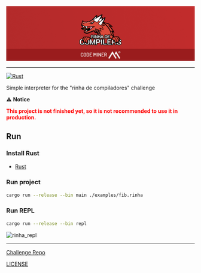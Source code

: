 <div align="center">
  <a href="https://github.com/aripiprazole/rinha-de-compiler" alt="Link para o repositório da Rinha de Compiladores" target="_blank">
    <img src="https://raw.githubusercontent.com/aripiprazole/rinha-de-compiler/main/img/banner.png" alt="Logo da Rinha de Compilers">
  </a>
</div>

---

[![Rust](https://github.com/cleissonbarbosa/rinha-compiladores-rust/actions/workflows/rust.yml/badge.svg)](https://github.com/cleissonbarbosa/rinha-compiladores-rust/actions/workflows/rust.yml)

Simple interpreter for the "rinha de compiladores" challenge

⚠️ **Notice**

**<span style="color:red">This project is not finished yet, so it is not recommended to use it in production.</span>**

## Run

### Install Rust

- [Rust](https://www.rust-lang.org/)

### Run project

```bash
cargo run --release --bin main ./examples/fib.rinha
```

### Run REPL
```bash
cargo run --release --bin repl
```
![rinha_repl](https://github.com/cleissonbarbosa/rinha-compiladores-rust/assets/32576001/d07d9c36-2df0-4b55-ac4f-1eb768d043a1)

---

[Challenge Repo](https://github.com/aripiprazole/rinha-de-compiler)

[LICENSE](LICENSE)
